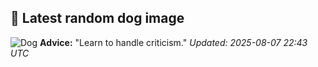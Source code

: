 ## 🐶 Latest random dog image
![Dog](https://images.dog.ceo/breeds/terrier-scottish/n02097298_8392.jpg)
**Advice:** "Learn to handle criticism."
*Updated: 2025-08-07 22:43 UTC*
